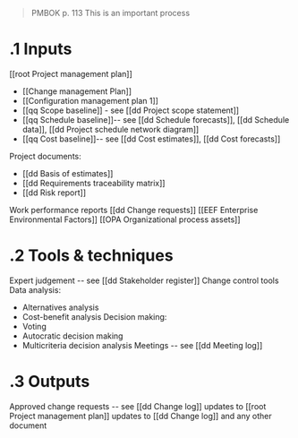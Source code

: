 >PMBOK p. 113
> This is an important process
# .1 Inputs
[[root Project management plan]]
* [[Change management Plan]]
* [[Configuration management plan 1]]
* [[qq Scope baseline]] - see [[dd Project scope statement]]
* [[qq Schedule baseline]]-- see [[dd Schedule forecasts]], [[dd Schedule data]], [[dd Project schedule network diagram]]
* [[qq Cost baseline]]-- see [[dd Cost estimates]], [[dd Cost forecasts]]

Project documents:
* [[dd Basis of estimates]]
* [[dd Requirements traceability matrix]]
* [[dd Risk report]]

Work performance reports
[[dd Change requests]]
[[EEF Enterprise Environmental Factors]]
[[OPA Organizational process assets]]


# .2 Tools & techniques
Expert judgement -- see [[dd Stakeholder register]]
Change control tools
Data analysis:
* Alternatives analysis
* Cost-benefit analysis
Decision making:
* Voting
* Autocratic decision making
* Multicriteria decision analysis
Meetings -- see [[dd Meeting log]]

# .3 Outputs
Approved change requests -- see [[dd Change log]]
updates to [[root Project management plan]]
updates to [[dd Change log]] and any other document

